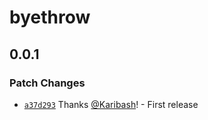 # byethrow

## 0.0.1

### Patch Changes

- [`a37d293`](https://github.com/praha-inc/byethrow/commit/a37d293d3beeaef64233061a9a5eca3cd6bfddbb) Thanks [@Karibash](https://github.com/Karibash)! - First release
